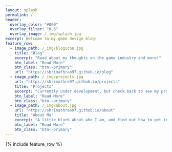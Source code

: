 ```yaml
---
layout: splash 
permalink: /
header:
  overlay_color: "#000"
  overlay_filter: "0.6"
  overlay_image: /_img/splash.jpg
excerpt: Welcome to my game design blog!
feature_row:
  - image_path: /_img/blogicon.jpg
    title: "Blog"
    excerpt: "Read about my thoughts on the game industry and more!"
    btn_label: "Read More"
    btn_class: "btn--primary"
    url: "https://shrinathrao97.github.io/blog"
  - image_path: /_img/projects.jpg
    url: "https://shrinathro97.github.io/projects"
    title: "Projects"
    excerpt: "Currently under development, but check back to see my projects!"
    btn_label: "Read More"
    btn_class: "btn--primary"
  - image_path: /_img/about.jpg
    url: "https://shrinathrao97.github.io/about"
    title: "About Me"
    excerpt: "A little blurb about who I am, and find out how to get in touch!"
    btn_label: "Read More"
    btn_class: "btn--primary"
---
```



{% include feature_row %}
